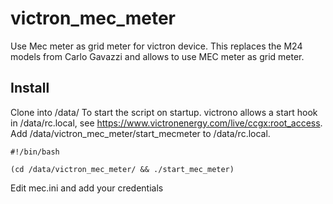 # victron_mec_meter
Use Mec meter as grid meter for victron device. This replaces the M24 models from Carlo Gavazzi and allows to use MEC meter as grid meter.

## Install ##
Clone into /data/
To start the script on startup. victrono allows a start hook in /data/rc.local, see https://www.victronenergy.com/live/ccgx:root_access.
Add /data/victron_mec_meter/start_mecmeter to /data/rc.local.
```
#!/bin/bash

(cd /data/victron_mec_meter/ && ./start_mec_meter)
```

Edit mec.ini and add your credentials
